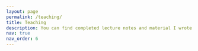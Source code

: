 ```yaml
---
layout: page
permalink: /teaching/
title: Teaching
description: You can find completed lecture notes and material I wrote here. Also, some additional topics for tutorials I organize may appear. 
nav: true
nav_order: 6
---
```


